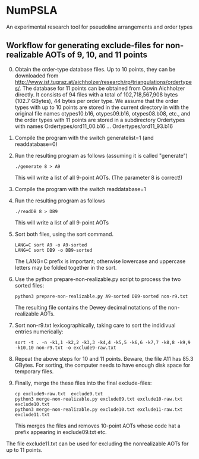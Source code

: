 # NumPSLA
An experimental research tool for pseudoline arrangements and order types

## Workflow for generating exclude-files for non-realizable AOTs of 9, 10, and 11 points

0. Obtain the order-type database files. Up to 10 points, they can be downloaded from
   http://www.ist.tugraz.at/aichholzer/research/rp/triangulations/ordertypes/.
   The database for 11 points can be obtained from Oswin Aichholzer directly.
   It consists of 94 files with a total of 102,718,567,908 bytes (102.7 GBytes),
   44 bytes per order type.
   We assume that the order types with up to 10 points are stored in the
   current directory in with the original file names
   otypes10.b16, otypes09.b16, otypes08.b08, etc.,
   and the order types with 11 points are stored 
   in a subdirectory Ordertypes with names
   Ordertypes/ord11_00.b16 ... Ordertypes/ord11_93.b16
2. Compile the program with the switch generatelist=1 (and readdatabase=0)
3. Run the resulting program as follows (assuming it is called "generate")
   ```
   ./generate 8 > A9
   ```
   This will write a list of all 9-point AOTs. (The parameter 8 is correct!)

4. Compile the program with the switch readdatabase=1
5. Run the resulting program as follows
   ```
   ./readDB 8 > DB9
   ```
   This will write a list of all 9-point AOTs

4. Sort both files, using the sort command.
   ```
   LANG=C sort A9 -o A9-sorted 
   LANG=C sort DB9 -o DB9-sorted 
   ```
   The LANG=C prefix is important; otherwise lowercase and uppercase letters may be folded together in the sort.
6. Use the python prepare-non-realizable.py script to process the two sorted files:
   ```
   python3 prepare-non-realizable.py A9-sorted DB9-sorted non-r9.txt
   ```
   The resulting file contains the Dewey decimal notations of the non-realizable AOTs.

7. Sort non-r9.txt lexicographically, taking care to sort the indidivual entries numerically:
   ```
   sort -t . -n -k1,1 -k2,2 -k3,3 -k4,4 -k5,5 -k6,6 -k7,7 -k8,8 -k9,9 -k10,10 non-r9.txt -o exclude9-raw.txt
   ```
8. Repeat the above steps for 10 and 11 points. Beware, the file A11 has 85.3 GBytes. For sorting, the computer
   needs to have enough disk space for temporary files.
9. Finally, merge the these files into the final exclude-files:
   ```
   cp exclude9-raw.txt  exclude9.txt
   python3 merge-non-realizable.py exclude09.txt exclude10-raw.txt exclude10.txt
   python3 merge-non-realizable.py exclude10.txt exclude11-raw.txt exclude11.txt
   ```
   This merges the files and removes 10-point AOTs whose code hat a prefix appearing
   in exclude09.txt etc.

The file exclude11.txt can be used for excluding the nonrealizable AOTs for up to 11 points.

